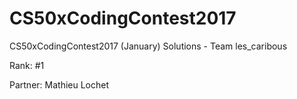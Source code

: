 # CS50xCodingContest2017

CS50xCodingContest2017 (January) Solutions - Team les_caribous

Rank: #1

Partner: Mathieu Lochet
